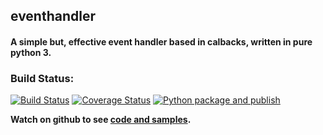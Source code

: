 ## eventhandler
#### A simple but, **effective event handler based in calbacks**, written in pure python 3.


### Build Status:

[![Build Status](https://travis-ci.org/davidvicenteranz/eventhandler.svg?branch=master)](https://travis-ci.org/davidvicenteranz/eventhandler) 
[![Coverage Status](https://coveralls.io/repos/github/davidvicenteranz/eventhandler/badge.svg)](https://coveralls.io/github/davidvicenteranz/eventhandler) 
[![Python package and publish](https://github.com/davidvicenteranz/eventhandler/workflows/Python%20package%20and%20publish/badge.svg?branch=master)](https://github.com/davidvicenteranz/eventhandler/)  
  
  
  
**Watch on github to see [code and samples](https://github.com/davidvicenteranz/eventhandler/).**


